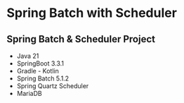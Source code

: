 # Spring Batch with Scheduler
## Spring Batch &amp; Scheduler Project
- Java 21
- SpringBoot 3.3.1
- Gradle - Kotlin
- Spring Batch 5.1.2
- Spring Quartz Scheduler
- MariaDB
